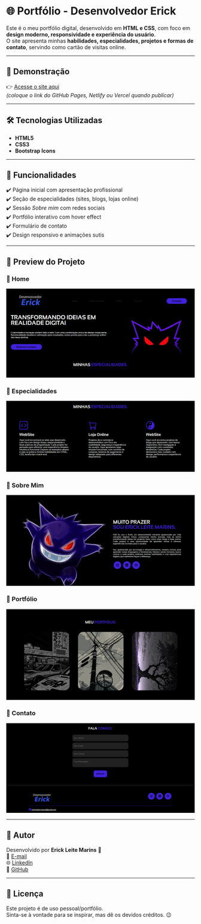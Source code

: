 # 🌐 Portfólio - Desenvolvedor Erick

Este é o meu portfólio digital, desenvolvido em **HTML e CSS**, com foco em **design moderno, responsividade e experiência do usuário**.  
O site apresenta minhas **habilidades, especialidades, projetos e formas de contato**, servindo como cartão de visitas online.

---

## 🚀 Demonstração
👉 [Acesse o site aqui](https://github.com/ErickAspec)  
*(coloque o link do GitHub Pages, Netlify ou Vercel quando publicar)*

---

## 🛠 Tecnologias Utilizadas
- **HTML5**  
- **CSS3**  
- **Bootstrap Icons**  

---

## 📌 Funcionalidades
✔️ Página inicial com apresentação profissional  
✔️ Seção de especialidades (sites, blogs, lojas online)  
✔️ Sessão *Sobre mim* com redes sociais  
✔️ Portfólio interativo com hover effect  
✔️ Formulário de contato  
✔️ Design responsivo e animações sutis  

---

## 📸 Preview do Projeto
### 🔹 Home
![Home](./Captura%20de%20tela%202025-08-23%20195856.png)

### 🔹 Especialidades
![Especialidades](./Captura%20de%20tela%202025-08-23%20195919.png)

### 🔹 Sobre Mim
![Sobre](./Captura%20de%20tela%202025-08-23%20195933.png)

### 🔹 Portfólio
![Portfólio](./Captura%20de%20tela%202025-08-23%20195945.png)

### 🔹 Contato
![Contato](./Captura%20de%20tela%202025-08-23%20195959.png)

---

## 👤 Autor
Desenvolvido por **Erick Leite Marins** 🚀  
📩 [E-mail](mailto:erick.dede.marins@gmail.com)  
🌐 [LinkedIn](https://www.linkedin.com/in/erick-leite-741a542a3/)  
🐙 [GitHub](https://github.com/ErickAspec)  

---

## 📄 Licença
Este projeto é de uso pessoal/portfólio.  
Sinta-se à vontade para se inspirar, mas dê os devidos créditos. 😉
